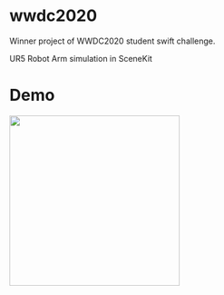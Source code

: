 # wwdc2020
Winner project of WWDC2020 student swift challenge.

UR5 Robot Arm simulation in SceneKit

# Demo
<img src="/wwdc_playground_Robert.gif" width="300" height="300"/>
